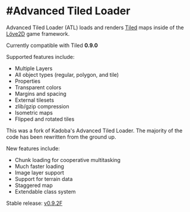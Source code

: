 #Advanced Tiled Loader
========
Advanced Tiled Loader (ATL) loads and renders [Tiled](http://www.mapeditor.org/) maps inside of the [Löve2D](http://love2d.org) game framework.

Currently compatible with Tiled **0.9.0**

Supported features include:
* Multiple Layers
* All object types (regular, polygon, and tile)
* Properties
* Transparent colors
* Margins and spacing
* External tilesets
* zlib/gzip compression
* Isometric maps
* Flipped and rotated tiles

This was a fork of Kadoba's Advanced Tiled Loader. The majority of the code has been rewritten from the ground up.

New features include:
* Chunk loading for cooperative multitasking
* Much faster loading
* Image layer support
* Support for terrain data
* Staggered map
* Extendable class system

Stable release:
[v0.9.2F](https://github.com/markandgo/Advanced-Tiled-Loader/releases/tag/v0.9.2F)